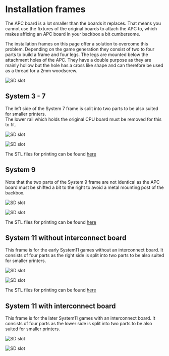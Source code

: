 # Installation frames

The APC board is a lot smaller than the boards it replaces. That means you cannot use the fixtures of the original boards to attach the APC to, which makes affixing an APC board in your backbox a bit cumbersome.

The installation frames on this page offer a solution to overcome this problem. Depending on the game generation they consist of two to four parts to build a frame and four legs. The legs are mounted below the attachment holes of the APC. They have a double purpose as they are mainly hollow but the hole has a cross like shape and can therefore be used as a thread for a 2mm woodscrew.

![SD slot](https://github.com/AmokSolderer/APC/blob/V01.00/DOC/PICS/FrameExample.JPG)

## System 3 - 7

The left side of the System 7 frame is split into two parts to be also suited for smaller printers.  
The lower rail which holds the original CPU board must be removed for this to fit.

![SD slot](https://github.com/AmokSolderer/APC/blob/V01.00/DOC/PICS/FrameSys7.JPG)

![SD slot](https://github.com/AmokSolderer/APC/blob/V01.00/DOC/PICS/FrameSys7_2.jpg)

The STL files for printing can be found [here](https://github.com/AmokSolderer/APC/blob/V01.00/DOC/Hardware/InstallationFrames/System7_stl.zip)

## System 9

Note that the two parts of the System 9 frame are not identical as the APC board must be shifted a bit to the right to avoid a metal mounting post of the backbox.

![SD slot](https://github.com/AmokSolderer/APC/blob/V01.00/DOC/PICS/FrameSys9.JPG)

![SD slot](https://github.com/AmokSolderer/APC/blob/V01.00/DOC/PICS/CometLED.jpg)

The STL files for printing can be found [here](https://github.com/AmokSolderer/APC/blob/V01.00/DOC/Hardware/InstallationFrames/System9_stl.zip)

## System 11 without interconnect board

This frame is for the early System11 games without an interconnect board. It consists of four parts as the right side is split into two parts to be also suited for smaller printers.

![SD slot](https://github.com/AmokSolderer/APC/blob/V01.00/DOC/PICS/FrameSys11a.JPG)

![SD slot](https://github.com/AmokSolderer/APC/blob/V01.00/DOC/PICS/APC_Pinbot.JPG)

The STL files for printing can be found [here](https://github.com/AmokSolderer/APC/blob/V01.00/DOC/Hardware/InstallationFrames/System11_stl.zip)

## System 11 with interconnect board

This frame is for the later System11 games with an interconnect board. It consists of four parts as the lower side is split into two parts to be also suited for smaller printers.

![SD slot](https://github.com/AmokSolderer/APC/blob/V01.00/DOC/PICS/FrameSys11c.JPG)

![SD slot](https://github.com/AmokSolderer/APC/blob/V01.00/DOC/PICS/APC_Rollergames.JPG)